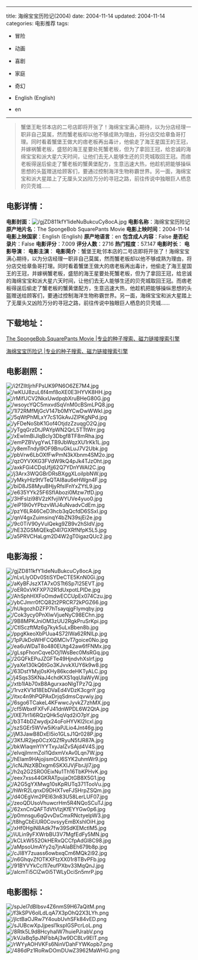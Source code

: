 
---
title: 海绵宝宝历险记(2004)
date: 2004-11-14
updated: 2004-11-14
categories: 电影推荐
tags:
- 冒险
- 动画
- 喜剧
- 家庭
- 奇幻

- English (English)
- en
---


> 蟹堡王毗邻本店的二号店即将开张了！海绵宝宝满心期待，以为分店经理一职非自己莫属，然而蟹老板却以他不够成熟为理由，将分店交给章鱼哥打理。同时看着蟹堡王做大的痞老板再出毒计，他偷走了海王星国王的王冠，并嫁祸蟹老板，盛怒的海王星要处死蟹老板，但为了拿回王冠，给忠诚的海绵宝宝和派大星六天时间，让他们去无人能够生还的贝壳城取回王冠。而痞老板得逞后偷走了蟹老板的蟹黄堡配方，生意迅速大热，他趁机把能够操纵思想的头盔赠送给顾客们，要通过控制海洋生物称霸世界。另一面，海绵宝宝和派大星踏上了无厘头又凶险万分的寻冠之路，前往传说中独眼巨人栖息的贝壳城……

## **电影详情**：

**电影封面**：<img src="https://image.tmdb.org/t/p/w200/gjZD811kfY1ideNuBukcuCy8ocA.jpg" alt="/gjZD811kfY1ideNuBukcuCy8ocA.jpg" title="/gjZD811kfY1ideNuBukcuCy8ocA.jpg">
**电影名称**：海绵宝宝历险记
**原产地片名**：The SpongeBob SquarePants Movie
**电影上映时间**：2004-11-14
**电影上映国家**：English (English)
**原产地语言**：en
**包含成人内容**：False
**是否纪录片**：False
**电影评分**：7.009
**评分人数**：2716
**热门程度**：57.147
**电影时长**：
**电影导演**：
**电影主演**：
**电影简介**：蟹堡王毗邻本店的二号店即将开张了！海绵宝宝满心期待，以为分店经理一职非自己莫属，然而蟹老板却以他不够成熟为理由，将分店交给章鱼哥打理。同时看着蟹堡王做大的痞老板再出毒计，他偷走了海王星国王的王冠，并嫁祸蟹老板，盛怒的海王星要处死蟹老板，但为了拿回王冠，给忠诚的海绵宝宝和派大星六天时间，让他们去无人能够生还的贝壳城取回王冠。而痞老板得逞后偷走了蟹老板的蟹黄堡配方，生意迅速大热，他趁机把能够操纵思想的头盔赠送给顾客们，要通过控制海洋生物称霸世界。另一面，海绵宝宝和派大星踏上了无厘头又凶险万分的寻冠之路，前往传说中独眼巨人栖息的贝壳城……

## **下载地址**：
[The SpongeBob SquarePants Movie |专业的种子搜索、磁力链接搜索引擎](https://movie.amd794.com:2083/?search=The%20SpongeBob%20SquarePants%20Movie&ordering=&mode=match_phrase&page_size=10&page=1)

[海绵宝宝历险记 |专业的种子搜索、磁力链接搜索引擎](https://movie.amd794.com:2083/?search=%E6%B5%B7%E7%BB%B5%E5%AE%9D%E5%AE%9D%E5%8E%86%E9%99%A9%E8%AE%B0&ordering=&mode=match_phrase&page_size=10&page=1)
 

## **电影剧照**：
<img src="https://image.tmdb.org/t/p/original/i2fZIltljrhFPsUK9PN6O6ZE7M4.jpg" alt="/i2fZIltljrhFPsUK9PN6O6ZE7M4.jpg" title="/i2fZIltljrhFPsUK9PN6O6ZE7M4.jpg"><img src="https://image.tmdb.org/t/p/original/wKUJ8zuL6f4mf8oXE0E3HYVK8HH.jpg" alt="/wKUJ8zuL6f4mf8oXE0E3HYVK8HH.jpg" title="/wKUJ8zuL6f4mf8oXE0E3HYVK8HH.jpg"><img src="https://image.tmdb.org/t/p/original/rMifUCV2NkxUwdpqbXruBHeG80G.jpg" alt="/rMifUCV2NkxUwdpqbXruBHeG80G.jpg" title="/rMifUCV2NkxUwdpqbXruBHeG80G.jpg"><img src="https://image.tmdb.org/t/p/original/wsoycYQC5mxvdSqVnM0cBSmLPQ8.jpg" alt="/wsoycYQC5mxvdSqVnM0cBSmLPQ8.jpg" title="/wsoycYQC5mxvdSqVnM0cBSmLPQ8.jpg"><img src="https://image.tmdb.org/t/p/original/1l72RMfMjGcV147b0MYCwDwWWkI.jpg" alt="/1l72RMfMjGcV147b0MYCwDwWWkI.jpg" title="/1l72RMfMjGcV147b0MYCwDwWWkI.jpg"><img src="https://image.tmdb.org/t/p/original/5qWtPhMLxY7cS1GkAvJZlPKgNPd.jpg" alt="/5qWtPhMLxY7cS1GkAvJZlPKgNPd.jpg" title="/5qWtPhMLxY7cS1GkAvJZlPKgNPd.jpg"><img src="https://image.tmdb.org/t/p/original/yFDeNoSbK1Gof4OtjdzZzuqgO2Q.jpg" alt="/yFDeNoSbK1Gof4OtjdzZzuqgO2Q.jpg" title="/yFDeNoSbK1Gof4OtjdzZzuqgO2Q.jpg"><img src="https://image.tmdb.org/t/p/original/yTgqGrzDtJPAYpWN2QrL5TTtWrr.jpg" alt="/yTgqGrzDtJPAYpWN2QrL5TTtWrr.jpg" title="/yTgqGrzDtJPAYpWN2QrL5TTtWrr.jpg"><img src="https://image.tmdb.org/t/p/original/xEwImBiJlqBcIy3Dbgf8TF8mRha.jpg" alt="/xEwImBiJlqBcIy3Dbgf8TF8mRha.jpg" title="/xEwImBiJlqBcIy3Dbgf8TF8mRha.jpg"><img src="https://image.tmdb.org/t/p/original/emPZBVygYwLTB9JbWqzXU1rKk1L.jpg" alt="/emPZBVygYwLTB9JbWqzXU1rKk1L.jpg" title="/emPZBVygYwLTB9JbWqzXU1rKk1L.jpg"><img src="https://image.tmdb.org/t/p/original/y8emTndyl9OF9BnuGkLuJ7V2Ubk.jpg" alt="/y8emTndyl9OF9BnuGkLuJ7V2Ubk.jpg" title="/y8emTndyl9OF9BnuGkLuJ7V2Ubk.jpg"><img src="https://image.tmdb.org/t/p/original/pbVrw6LbOXfFwPmN3kXbnm4SM2o.jpg" alt="/pbVrw6LbOXfFwPmN3kXbnm4SM2o.jpg" title="/pbVrw6LbOXfFwPmN3kXbnm4SM2o.jpg"><img src="https://image.tmdb.org/t/p/original/qzOYVXKG3FVdW9kQ4pJk4TJzOht.jpg" alt="/qzOYVXKG3FVdW9kQ4pJk4TJzOht.jpg" title="/qzOYVXKG3FVdW9kQ4pJk4TJzOht.jpg"><img src="https://image.tmdb.org/t/p/original/axkFGi4CDqUfjj62Q7YDnYWAI2C.jpg" alt="/axkFGi4CDqUfjj62Q7YDnYWAI2C.jpg" title="/axkFGi4CDqUfjj62Q7YDnYWAI2C.jpg"><img src="https://image.tmdb.org/t/p/original/j3Arx3WQGBrDRsBXggXLoiIpbNW.jpg" alt="/j3Arx3WQGBrDRsBXggXLoiIpbNW.jpg" title="/j3Arx3WQGBrDRsBXggXLoiIpbNW.jpg"><img src="https://image.tmdb.org/t/p/original/yMkyHlz9tVTeQTAI8au6eHWgn4F.jpg" alt="/yMkyHlz9tVTeQTAI8au6eHWgn4F.jpg" title="/yMkyHlz9tVTeQTAI8au6eHWgn4F.jpg"><img src="https://image.tmdb.org/t/p/original/biD8JS8MyuBHjyRfsIFnYxZYtL9.jpg" alt="/biD8JS8MyuBHjyRfsIFnYxZYtL9.jpg" title="/biD8JS8MyuBHjyRfsIFnYxZYtL9.jpg"><img src="https://image.tmdb.org/t/p/original/e635YYk25F6SfIAbozi0Mzw7tfD.jpg" alt="/e635YYk25F6SfIAbozi0Mzw7tfD.jpg" title="/e635YYk25F6SfIAbozi0Mzw7tfD.jpg"><img src="https://image.tmdb.org/t/p/original/3HFslzi98V2zKfvjiWYUVe4yuo0.jpg" alt="/3HFslzi98V2zKfvjiWYUVe4yuo0.jpg" title="/3HFslzi98V2zKfvjiWYUVe4yuo0.jpg"><img src="https://image.tmdb.org/t/p/original/eiP19i0vYPbzvWlJ4uNvadvCdEm.jpg" alt="/eiP19i0vYPbzvWlJ4uNvadvCdEm.jpg" title="/eiP19i0vYPbzvWlJ4uNvadvCdEm.jpg"><img src="https://image.tmdb.org/t/p/original/pzY6LR46CeD3hcb3qQcfdD6SSxI.jpg" alt="/pzY6LR46CeD3hcb3qQcfdD6SSxI.jpg" title="/pzY6LR46CeD3hcb3qQcfdD6SSxI.jpg"><img src="https://image.tmdb.org/t/p/original/qnV4gxZuimsinqY4bZN39sjEi2e.jpg" alt="/qnV4gxZuimsinqY4bZN39sjEi2e.jpg" title="/qnV4gxZuimsinqY4bZN39sjEi2e.jpg"><img src="https://image.tmdb.org/t/p/original/9c0TiV90yVulQekg9ZB9v2hSIdV.jpg" alt="/9c0TiV90yVulQekg9ZB9v2hSIdV.jpg" title="/9c0TiV90yVulQekg9ZB9v2hSIdV.jpg"><img src="https://image.tmdb.org/t/p/original/hE3ZGSMiQEkqD4I7GXRfNfpK5L5.jpg" alt="/hE3ZGSMiQEkqD4I7GXRfNfpK5L5.jpg" title="/hE3ZGSMiQEkqD4I7GXRfNfpK5L5.jpg"><img src="https://image.tmdb.org/t/p/original/a5PRVCHaLgm2D4W2gT0igazQUc2.jpg" alt="/a5PRVCHaLgm2D4W2gT0igazQUc2.jpg" title="/a5PRVCHaLgm2D4W2gT0igazQUc2.jpg">

## **电影海报**：
<img src="https://image.tmdb.org/t/p/original/gjZD811kfY1ideNuBukcuCy8ocA.jpg" alt="/gjZD811kfY1ideNuBukcuCy8ocA.jpg" title="/gjZD811kfY1ideNuBukcuCy8ocA.jpg"><img src="https://image.tmdb.org/t/p/original/nLvLlyODv0StiSYDeCTE5KnN0Gi.jpg" alt="/nLvLlyODv0StiSYDeCTE5KnN0Gi.jpg" title="/nLvLlyODv0StiSYDeCTE5KnN0Gi.jpg"><img src="https://image.tmdb.org/t/p/original/aKyBFJszXTA7xOSTt6Sp7l25EVT.jpg" alt="/aKyBFJszXTA7xOSTt6Sp7l25EVT.jpg" title="/aKyBFJszXTA7xOSTt6Sp7l25EVT.jpg"><img src="https://image.tmdb.org/t/p/original/oER0xVKFXP7i2R1dUxpotLPlDe.jpg" alt="/oER0xVKFXP7i2R1dUxpotLPlDe.jpg" title="/oER0xVKFXP7i2R1dUxpotLPlDe.jpg"><img src="https://image.tmdb.org/t/p/original/AhSphHIXFoOmdwECCUpEx074Czu.jpg" alt="/AhSphHIXFoOmdwECCUpEx074Czu.jpg" title="/AhSphHIXFoOmdwECCUpEx074Czu.jpg"><img src="https://image.tmdb.org/t/p/original/ybCJmrr0fCQ82t2PRCR72kPGZ66.jpg" alt="/ybCJmrr0fCQ82t2PRCR72kPGZ66.jpg" title="/ybCJmrr0fCQ82t2PRCR72kPGZ66.jpg"><img src="https://image.tmdb.org/t/p/original/hUkgozhDZFP7hTsayqjgFIymqby.jpg" alt="/hUkgozhDZFP7hTsayqjgFIymqby.jpg" title="/hUkgozhDZFP7hTsayqjgFIymqby.jpg"><img src="https://image.tmdb.org/t/p/original/Cok3ycy0PnXlwVjueNyC98EChn.jpg" alt="/Cok3ycy0PnXlwVjueNyC98EChn.jpg" title="/Cok3ycy0PnXlwVjueNyC98EChn.jpg"><img src="https://image.tmdb.org/t/p/original/9B8MPKJniOM3zUU2RgkPruSrKpi.jpg" alt="/9B8MPKJniOM3zUU2RgkPruSrKpi.jpg" title="/9B8MPKJniOM3zUU2RgkPruSrKpi.jpg"><img src="https://image.tmdb.org/t/p/original/CtISczftMz6g7kyk5uLxBben8b.jpg" alt="/CtISczftMz6g7kyk5uLxBben8b.jpg" title="/CtISczftMz6g7kyk5uLxBben8b.jpg"><img src="https://image.tmdb.org/t/p/original/ppgKkeoXbPUua4S72IWa62RNlLp.jpg" alt="/ppgKkeoXbPUua4S72IWa62RNlLp.jpg" title="/ppgKkeoXbPUua4S72IWa62RNlLp.jpg"><img src="https://image.tmdb.org/t/p/original/1pPJkDoWHFCQ6MClvT7goice0No.jpg" alt="/1pPJkDoWHFCQ6MClvT7goice0No.jpg" title="/1pPJkDoWHFCQ6MClvT7goice0No.jpg"><img src="https://image.tmdb.org/t/p/original/ea6uWDaT8o480EUtg42aw6fFNMx.jpg" alt="/ea6uWDaT8o480EUtg42aw6fFNMx.jpg" title="/ea6uWDaT8o480EUtg42aw6fFNMx.jpg"><img src="https://image.tmdb.org/t/p/original/gLspFhonCqveDOj1WsBec0MsRGq.jpg" alt="/gLspFhonCqveDOj1WsBec0MsRGq.jpg" title="/gLspFhonCqveDOj1WsBec0MsRGq.jpg"><img src="https://image.tmdb.org/t/p/original/2GQFkEPuJZGFTe49HjndvhXslrf.jpg" alt="/2GQFkEPuJZGFTe49HjndvhXslrf.jpg" title="/2GQFkEPuJZGFTe49HjndvhXslrf.jpg"><img src="https://image.tmdb.org/t/p/original/yaXe130kQ6tGo3KJvvkXUY6k9w8.jpg" alt="/yaXe130kQ6tGo3KJvvkXUY6k9w8.jpg" title="/yaXe130kQ6tGo3KJvvkXUY6k9w8.jpg"><img src="https://image.tmdb.org/t/p/original/63DstYMyj0sKHy86kcdeHKTyALC.jpg" alt="/63DstYMyj0sKHy86kcdeHKTyALC.jpg" title="/63DstYMyj0sKHy86kcdeHKTyALC.jpg"><img src="https://image.tmdb.org/t/p/original/j4Sqs3SKNaJ4chdKXS1qqUlaWyW.jpg" alt="/j4Sqs3SKNaJ4chdKXS1qqUlaWyW.jpg" title="/j4Sqs3SKNaJ4chdKXS1qqUlaWyW.jpg"><img src="https://image.tmdb.org/t/p/original/xtb1IAb70xB8AgurxaoNlgTPz7Q.jpg" alt="/xtb1IAb70xB8AgurxaoNlgTPz7Q.jpg" title="/xtb1IAb70xB8AgurxaoNlgTPz7Q.jpg"><img src="https://image.tmdb.org/t/p/original/1rvzKV1d18EbDVaEd4VDzK3cgnY.jpg" alt="/1rvzKV1d18EbDVaEd4VDzK3cgnY.jpg" title="/1rvzKV1d18EbDVaEd4VDzK3cgnY.jpg"><img src="https://image.tmdb.org/t/p/original/itxc4n9hPQPAxDrjqSdmsCqvwiy.jpg" alt="/itxc4n9hPQPAxDrjqSdmsCqvwiy.jpg" title="/itxc4n9hPQPAxDrjqSdmsCqvwiy.jpg"><img src="https://image.tmdb.org/t/p/original/6sgo6TCakeL4KFwwcJyvkZ7zhMX.jpg" alt="/6sgo6TCakeL4KFwwcJyvkZ7zhMX.jpg" title="/6sgo6TCakeL4KFwwcJyvkZ7zhMX.jpg"><img src="https://image.tmdb.org/t/p/original/cf5WbxtFXFvFJ41dnWPDL6W2QtA.jpg" alt="/cf5WbxtFXFvFJ41dnWPDL6W2QtA.jpg" title="/cf5WbxtFXFvFJ41dnWPDL6W2QtA.jpg"><img src="https://image.tmdb.org/t/p/original/lXE7Irl1i6RQzQHk5qVqd2iO7pY.jpg" alt="/lXE7Irl1i6RQzQHk5qVqd2iO7pY.jpg" title="/lXE7Irl1i6RQzQHk5qVqd2iO7pY.jpg"><img src="https://image.tmdb.org/t/p/original/b3T4bDZwydjx24oFoHYVKl2Icxl.jpg" alt="/b3T4bDZwydjx24oFoHYVKl2Icxl.jpg" title="/b3T4bDZwydjx24oFoHYVKl2Icxl.jpg"><img src="https://image.tmdb.org/t/p/original/szSGEr5WVw5iKraPJLio4Jnt46g.jpg" alt="/szSGEr5WVw5iKraPJLio4Jnt46g.jpg" title="/szSGEr5WVw5iKraPJLio4Jnt46g.jpg"><img src="https://image.tmdb.org/t/p/original/jM3JawB8DxEI5io1GLsJ1Qr028P.jpg" alt="/jM3JawB8DxEI5io1GLsJ1Qr028P.jpg" title="/jM3JawB8DxEI5io1GLsJ1Qr028P.jpg"><img src="https://image.tmdb.org/t/p/original/3KfJR2jep0CzXQZfRyuN5fJR87A.jpg" alt="/3KfJR2jep0CzXQZfRyuN5fJR87A.jpg" title="/3KfJR2jep0CzXQZfRyuN5fJR87A.jpg"><img src="https://image.tmdb.org/t/p/original/bkWIaqmYIYYTxyJaIZvSAjd4V4S.jpg" alt="/bkWIaqmYIYYTxyJaIZvSAjd4V4S.jpg" title="/bkWIaqmYIYYTxyJaIZvSAjd4V4S.jpg"><img src="https://image.tmdb.org/t/p/original/eIvqjImrmZol1QdxmVxAv0Lqn7W.jpg" alt="/eIvqjImrmZol1QdxmVxAv0Lqn7W.jpg" title="/eIvqjImrmZol1QdxmVxAv0Lqn7W.jpg"><img src="https://image.tmdb.org/t/p/original/hElam9HAjojismOU6SYK2uhmWr9.jpg" alt="/hElam9HAjojismOU6SYK2uhmWr9.jpg" title="/hElam9HAjojismOU6SYK2uhmWr9.jpg"><img src="https://image.tmdb.org/t/p/original/icNJNzXBDxgm6SKXlJVjFbrJjl7.jpg" alt="/icNJNzXBDxgm6SKXlJVjFbrJjl7.jpg" title="/icNJNzXBDxgm6SKXlJVjFbrJjl7.jpg"><img src="https://image.tmdb.org/t/p/original/h2q2G2SRO0EixNu1Th16TbKPHvK.jpg" alt="/h2q2G2SRO0EixNu1Th16TbKPHvK.jpg" title="/h2q2G2SRO0EixNu1Th16TbKPHvK.jpg"><img src="https://image.tmdb.org/t/p/original/eex7xss44GKRATpujaOtGB8X5G1.jpg" alt="/eex7xss44GKRATpujaOtGB8X5G1.jpg" title="/eex7xss44GKRATpujaOtGB8X5G1.jpg"><img src="https://image.tmdb.org/t/p/original/A2G5gYXMwg10sKpRUTq371TooVu.jpg" alt="/A2G5gYXMwg10sKpRUTq371TooVu.jpg" title="/A2G5gYXMwg10sKpRUTq371TooVu.jpg"><img src="https://image.tmdb.org/t/p/original/hWrR2LqnxD9DHXTveFJSHrpZSQm.jpg" alt="/hWrR2LqnxD9DHXTveFJSHrpZSQm.jpg" title="/hWrR2LqnxD9DHXTveFJSHrpZSQm.jpg"><img src="https://image.tmdb.org/t/p/original/d4OEgVm2PEI63n83U58LerLUF07.jpg" alt="/d4OEgVm2PEI63n83U58LerLUF07.jpg" title="/d4OEgVm2PEI63n83U58LerLUF07.jpg"><img src="https://image.tmdb.org/t/p/original/zeoQDUsoVhuwcrHm5R4NQoSCuTJ.jpg" alt="/zeoQDUsoVhuwcrHm5R4NQoSCuTJ.jpg" title="/zeoQDUsoVhuwcrHm5R4NQoSCuTJ.jpg"><img src="https://image.tmdb.org/t/p/original/62xnCnQAFTdVtVlzjKfEYYGw0p6.jpg" alt="/62xnCnQAFTdVtVlzjKfEYYGw0p6.jpg" title="/62xnCnQAFTdVtVlzjKfEYYGw0p6.jpg"><img src="https://image.tmdb.org/t/p/original/p0mnsgu6qQvvDxCmxRNctyelpW3.jpg" alt="/p0mnsgu6qQvvDxCmxRNctyelpW3.jpg" title="/p0mnsgu6qQvvDxCmxRNctyelpW3.jpg"><img src="https://image.tmdb.org/t/p/original/t8hgCbEiUR0CovsyyEmBXshlOiH.jpg" alt="/t8hgCbEiUR0CovsyyEmBXshlOiH.jpg" title="/t8hgCbEiUR0CovsyyEmBXshlOiH.jpg"><img src="https://image.tmdb.org/t/p/original/xHf0HgiN8Adk7fw39SdKEMctlM5.jpg" alt="/xHf0HgiN8Adk7fw39SdKEMctlM5.jpg" title="/xHf0HgiN8Adk7fw39SdKEMctlM5.jpg"><img src="https://image.tmdb.org/t/p/original/iULin9yFXWrbBU3V7MgfEdFy5MN.jpg" alt="/iULin9yFXWrbBU3V7MgfEdFy5MN.jpg" title="/iULin9yFXWrbBU3V7MgfEdFy5MN.jpg"><img src="https://image.tmdb.org/t/p/original/kCLkW552OkHERxQCCfpAdGl8C98.jpg" alt="/kCLkW552OkHERxQCCfpAdGl8C98.jpg" title="/kCLkW552OkHERxQCCfpAdGl8C98.jpg"><img src="https://image.tmdb.org/t/p/original/aMpsoUmAYy2q7jnAIaBEh679b8p.jpg" alt="/aMpsoUmAYy2q7jnAIaBEh679b8p.jpg" title="/aMpsoUmAYy2q7jnAIaBEh679b8p.jpg"><img src="https://image.tmdb.org/t/p/original/cJI8Y7zuass6owbxqCm6MQk2i92.jpg" alt="/cJI8Y7zuass6owbxqCm6MQk2i92.jpg" title="/cJI8Y7zuass6owbxqCm6MQk2i92.jpg"><img src="https://image.tmdb.org/t/p/original/n6GhqvZfOTKXFtzXX01r8TBvPFb.jpg" alt="/n6GhqvZfOTKXFtzXX01r8TBvPFb.jpg" title="/n6GhqvZfOTKXFtzXX01r8TBvPFb.jpg"><img src="https://image.tmdb.org/t/p/original/91BYVYkCcl1l7eufPXbv33MqQnJ.jpg" alt="/91BYVYkCcl1l7eufPXbv33MqQnJ.jpg" title="/91BYVYkCcl1l7eufPXbv33MqQnJ.jpg"><img src="https://image.tmdb.org/t/p/original/alcmTi5ClZw0i5TWLyDciSn5mrP.jpg" alt="/alcmTi5ClZw0i5TWLyDciSn5mrP.jpg" title="/alcmTi5ClZw0i5TWLyDciSn5mrP.jpg">

## **电影图标**：
<img src="https://image.tmdb.org/t/p/original/spJel7dBlbsv4Z6nmS9H67aQitM.png" alt="/spJel7dBlbsv4Z6nmS9H67aQitM.png" title="/spJel7dBlbsv4Z6nmS9H67aQitM.png"><img src="https://image.tmdb.org/t/p/original/f3kSPV6olLdLqA7X3pOhQ2X3LYh.png" alt="/f3kSPV6olLdLqA7X3pOhQ2X3LYh.png" title="/f3kSPV6olLdLqA7X3pOhQ2X3LYh.png"><img src="https://image.tmdb.org/t/p/original/jIctBaOJRw7Y4oubUvhSFk84vED.png" alt="/jIctBaOJRw7Y4oubUvhSFk84vED.png" title="/jIctBaOJRw7Y4oubUvhSFk84vED.png"><img src="https://image.tmdb.org/t/p/original/sJUBcwXpJjpesl1kspIGSPcrLoL.png" alt="/sJUBcwXpJjpesl1kspIGSPcrLoL.png" title="/sJUBcwXpJjpesl1kspIGSPcrLoL.png"><img src="https://image.tmdb.org/t/p/original/8Rtk5L9d8HcyhaIW7huiePJrabV.png" alt="/8Rtk5L9d8HcyhaIW7huiePJrabV.png" title="/8Rtk5L9d8HcyhaIW7huiePJrabV.png"><img src="https://image.tmdb.org/t/p/original/kVJaBq5pJNFbbAj3w9DCBLv9ElT.png" alt="/kVJaBq5pJNFbbAj3w9DCBLv9ElT.png" title="/kVJaBq5pJNFbbAj3w9DCBLv9ElT.png"><img src="https://image.tmdb.org/t/p/original/rWYyAOHVKFs6NinVDahFYWKopb7.png" alt="/rWYyAOHVKFs6NinVDahFYWKopb7.png" title="/rWYyAOHVKFs6NinVDahFYWKopb7.png"><img src="https://image.tmdb.org/t/p/original/486dPz1RoRwDOmDUwZ3962MaWHG.png" alt="/486dPz1RoRwDOmDUwZ3962MaWHG.png" title="/486dPz1RoRwDOmDUwZ3962MaWHG.png">
